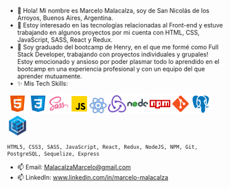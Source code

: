 - 👋 Hola! Mi nombre es Marcelo Malacalza, soy de San Nicolás de los Arroyos, Buenos Aires, Argentina.
- 👀 Estoy interesado en las tecnologías relacionadas al Front-end y estuve trabajando en algunos proyectos por mi cuenta con HTML, CSS, JavaScript, SASS, React y Redux.
- 🌱 Soy graduado del bootcamp de Henry, en el que me formé como Full Stack Developer, trabajando con proyectos individuales y grupales! Estoy emocionado y ansioso por poder plasmar todo lo aprendido en el bootcamp en una experiencia profesional y con un equipo del que aprender mutuamente.
- ✨ Mis Tech Skills: 
 
<img src='./icons8-html-5-48.png'/><img src='./icons8-css3-48.png'/><img src='./icons8-sass-48.png'/><img src='./icons8-javascript-48.png'/><img src='./icons8-reaccionar-40.png'/><img src='./icons8-redux-48.png'/><img src='icons8-nodejs-48.png'/>  <img src='./icons8-npm-48.png'/><img src='./icons8-git-48.png'/><img src='./icons8-postgresql-48.png'/><img src='./sequelize_original_logo_icon_146348.png'/>



    HTML5, CSS3, SASS, JavaScript, React, Redux, NodeJS, NPM, Git, PostgreSQL, Sequelize, Express
- 📫 Email: MalacalzaMarcelo@gmail.com
- 📫 LinkedIn: www.linkedin.com/in/marcelo-malacalza

<!---
Marcem55/Marcem55 is a ✨ special ✨ repository because its `README.md` (this file) appears on your GitHub profile.
You can click the Preview link to take a look at your changes.
--->
